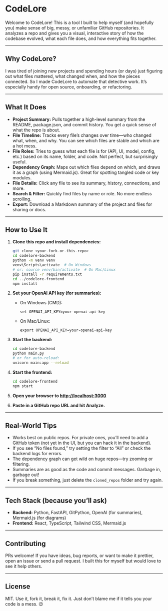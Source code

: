 # CodeLore

Welcome to CodeLore! This is a tool I built to help myself (and hopefully you) make sense of big, messy, or unfamiliar GitHub repositories. It analyzes a repo and gives you a visual, interactive story of how the codebase evolved, what each file does, and how everything fits together.

---

## Why CodeLore?

I was tired of joining new projects and spending hours (or days) just figuring out what files mattered, what changed when, and how the pieces connected. So I made CodeLore to automate that detective work. It’s especially handy for open source, onboarding, or refactoring.

---

## What It Does

- **Project Summary:** Pulls together a high-level summary from the README, package.json, and commit history. You get a quick sense of what the repo is about.
- **File Timeline:** Tracks every file’s changes over time—who changed what, when, and why. You can see which files are stable and which are a hot mess.
- **File Roles:** Tries to guess what each file is for (API, UI, model, config, etc.) based on its name, folder, and code. Not perfect, but surprisingly useful.
- **Dependency Graph:** Maps out which files depend on which, and draws it as a graph (using Mermaid.js). Great for spotting tangled code or key modules.
- **File Details:** Click any file to see its summary, history, connections, and more.
- **Search & Filter:** Quickly find files by name or role. No more endless scrolling.
- **Export:** Download a Markdown summary of the project and files for sharing or docs.

---

## How to Use It

1. **Clone this repo and install dependencies:**

   ```bash
   git clone <your-fork-or-this-repo>
   cd codelore-backend
   python -m venv venv
   venv\Scripts\activate  # On Windows
   # or: source venv/bin/activate  # On Mac/Linux
   pip install -r requirements.txt
   cd ../codelore-frontend
   npm install
   ```

2. **Set your OpenAI API key (for summaries):**
   - On Windows (CMD):
     ```
     set OPENAI_API_KEY=your-openai-api-key
     ```
   - On Mac/Linux:
     ```
     export OPENAI_API_KEY=your-openai-api-key
     ```

3. **Start the backend:**
   ```bash
   cd codelore-backend
   python main.py
   # or for auto-reload:
   uvicorn main:app --reload
   ```

4. **Start the frontend:**
   ```bash
   cd codelore-frontend
   npm start
   ```

5. **Open your browser to [http://localhost:3000](http://localhost:3000)**

6. **Paste in a GitHub repo URL and hit Analyze.**

---

## Real-World Tips

- Works best on public repos. For private ones, you’ll need to add a GitHub token (not yet in the UI, but you can hack it in the backend).
- If you see “No files found,” try setting the filter to “All” or check the backend logs for errors.
- The dependency graph can get wild on huge repos—try zooming or filtering.
- Summaries are as good as the code and commit messages. Garbage in, garbage out!
- If you break something, just delete the `cloned_repos` folder and try again.

---

## Tech Stack (because you’ll ask)

- **Backend:** Python, FastAPI, GitPython, OpenAI (for summaries), Mermaid.js (for diagrams)
- **Frontend:** React, TypeScript, Tailwind CSS, Mermaid.js

---

## Contributing

PRs welcome! If you have ideas, bug reports, or want to make it prettier, open an issue or send a pull request. I built this for myself but would love to see it help others.

---

## License

MIT. Use it, fork it, break it, fix it. Just don’t blame me if it tells you your code is a mess. 😉